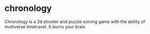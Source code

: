 # chronology
Chronology is a 2d shooter and puzzle solving game with the ability of multiverse timetravel. It burns your brain
